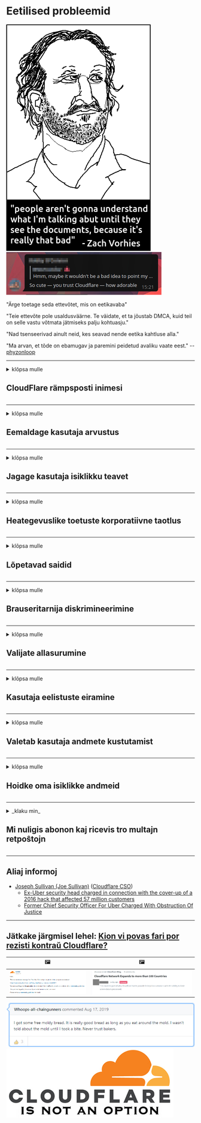 # Eetilised probleemid

![](../image/itsreallythatbad.jpg)
![](../image/telegram/c81238387627b4bfd3dcd60f56d41626.jpg)

"Ärge toetage seda ettevõtet, mis on eetikavaba"

"Teie ettevõte pole usaldusväärne. Te väidate, et ta jõustab DMCA, kuid teil on selle vastu võtmata jätmiseks palju kohtuasju."

"Nad tsenseerivad ainult neid, kes seavad nende eetika kahtluse alla."

"Ma arvan, et tõde on ebamugav ja paremini peidetud avaliku vaate eest."  -- [phyzonloop](https://twitter.com/phyzonloop)


---


<details>
<summary>klõpsa mulle

## CloudFlare rämpsposti inimesi
</summary>


Cloudflare saadab rämpsposti mitte-Cloudflare'i kasutajatele.

- Saatke e-kirju ainult valitud tellijatele
- Kui kasutaja ütleb "stopp", lõpetage e-kirjade saatmine

See on nii lihtne. Kuid Pilvvalgus ei huvita.
Cloudflare ütles, et nende teenuse kasutamine võib peatada kõik rämpspostitajad või ründajad.
Kuidas saaksime Cloudflare'i peatada ilma Cloudflare aktiveerimata?


| 🖼 | 🖼 |
| --- | --- |
| ![](../image/cfspam01.jpg) | ![](../image/cfspam03.jpg) |
| ![](../image/cfspam02.jpg) | ![](../image/cfspambrittany.jpg)<br>![](../image/cfspamtwtr.jpg) |

</details>

---

<details>
<summary>klõpsa mulle

## Eemaldage kasutaja arvustus
</summary>


Cloudflare tsenseerib negatiivseid ülevaateid.
Kui postitate Twitterisse Cloudflare'i vastase teksti, on teil võimalus saada Cloudflare'i töötajalt vastus sõnumiga "Ei, see pole".
Kui postitate negatiivse arvustuse mis tahes arvustussaidile, proovivad nad seda tsenseerida.


| 🖼 | 🖼 |
| --- | --- |
| ![](../image/cfcenrev_01.jpg)<br>![](../image/cfcenrev_02.jpg) | ![](../image/cfcenrev_03.jpg) |

</details>

---

<details>
<summary>klõpsa mulle

## Jagage kasutaja isiklikku teavet
</summary>


Pilvvalgus on tohutu ahistamise probleem.
Cloudflare jagab isiklikku teavet nende kohta, kes kurdavad hostitud saitide üle.
Mõnikord paluvad nad teil sisestada oma tõeline isikutunnus.
Kui te ei soovi ahistada, rünnata, neelata ega tapeta, hoidke parem Cloudflaredi veebisaitidest.


| 🖼 | 🖼 |
| --- | --- |
| ![](../image/cfdox_what.jpg) | ![](../image/cfdox_swat.jpg) |
| ![](../image/cfdox_kill.jpg) | ![](../image/cfdox_threat.jpg) |
| ![](../image/cfdox_dox.jpg) | ![](../image/cfdox_ex1.jpg) |
| ![](../image/cfabuseform.jpg) | ![](../image/cfdox_ex2.jpg) |

</details>

---

<details>
<summary>klõpsa mulle

## Heategevuslike toetuste korporatiivne taotlus
</summary>


CloudFlare küsib heategevuslikku toetust.
On üsna õõvastav, et Ameerika korporatsioon küsib heategevust lisaks heade põhjustega mittetulundusühingutele.
Kui teile meeldib inimeste blokeerimine või teiste inimeste aja raiskamine, võiksite tellida mõned pitsad Cloudflare'i töötajatele.


![](../image/cfdonate.jpg)

</details>

---

<details>
<summary>klõpsa mulle

## Lõpetavad saidid
</summary>


Mida teha, kui teie sait äkitselt väheneb?
On teateid, et Cloudflare kustutab kasutaja konfiguratsiooni või lõpetab teenuse ilma hoiatuseta, vaikides.
Soovitame teil leida parem pakkuja.

![](../image/cftmnt.jpg)

</details>

---

<details>
<summary>klõpsa mulle

## Brauseritarnija diskrimineerimine
</summary>


CloudFlare võimaldab Firefoxi kasutavatele isikutele eelistatud kohtlemist, pakkudes samal ajal Tor-mitte-brauseri mittekasutajatele vaenulikku kohtlemist.
Tori kasutajad, kes keelduvad õigustatult mittevaba javascripti täitmisest, saavad ka vaenulikku kohtlemist.
See juurdepääsu ebavõrdsus on võrgu neutraalsuse kuritarvitamine ja võimu kuritarvitamine.

![](../image/browdifftbcx.gif)

- Vasakul: Tor-brauser, paremal: Chrome. Sama IP-aadress.

![](../image/browserdiff.jpg)

- Vasakul: Tor-brauseri Javascript keelatud, küpsis lubatud
- Paremal: Chrome Javascript lubatud, küpsis keelatud

![](../image/cfsiryoublocked.jpg)

- QuteBrowser (alaealine brauser) ilma Torita (Clearnet IP)

| ***Brauser*** | ***Juurdepääsu ravi*** |
| --- | --- |
| Tor Browser (Javascript on lubatud) | juurdepääs lubatud |
| Firefox (Javascript on lubatud) | juurdepääs halvenenud |
| Chromium (Javascript on lubatud) | juurdepääs halvenenud |
| Chromium or Firefox (Javascript on keelatud) | Ligipääs keelatud |
| Chromium or Firefox (Präänik on keelatud) | Ligipääs keelatud |
| QuteBrowser | Ligipääs keelatud |
| lynx | Ligipääs keelatud |
| w3m | Ligipääs keelatud |
| wget | Ligipääs keelatud |


Miks mitte kasutada helinuppu lihtsa väljakutse lahendamiseks?

Jah, seal on helinupp, kuid see ei tööta alati Tor'i kohal.
Selle teate kuvatakse siis, kui sellel klõpsate:

```
Proovige hiljem uuesti
Võimalik, et teie arvuti või võrk saadab automatiseeritud päringuid.
Kasutajate kaitsmiseks ei saa me praegu teie taotlust töödelda.
Lisateabe saamiseks külastage meie abilehte
```

</details>

---

<details>
<summary>klõpsa mulle

## Valijate allasurumine
</summary>


USA osariikide valijad registreeruvad hääletamiseks oma elukohariigi riigisekretäri veebisaidi kaudu.
Vabariiklaste kontrolli all olevad riigisekretäride kontorid tegelevad valijate allasurumisega, puhverdades riigisekretäri veebisaiti Cloudflare kaudu.
Cloudflare'i Tor-kasutajate vaenulik kohtlemine, selle MITM-i positsioon tsentraliseeritud globaalse seirepunktina ja kahjulik roll üldiselt muudavad tulevased valijad registreerimisest loobuma.
Eriti liberaalid kipuvad omaks võtma privaatsust.
Valija registreerimisvormid koguvad tundlikku teavet valija poliitilise poole, isikliku aadressi, sotsiaalkindlustuse numbri ja sünnikuupäeva kohta.
Enamik riike teeb selle teabe alamhulga avalikult kättesaadavaks, kuid Cloudflare näeb kogu seda teavet, kui keegi registreerub hääletama.

Pange tähele, et paberkandjal registreerimine ei hoia Cloudflarest mööda, kuna riigisisese andmesisestuse töötajate sekretär kasutab andmete sisestamiseks tõenäoliselt Cloudflare'i veebisaiti.

| 🖼 | 🖼 |
| --- | --- |
| ![](../image/cfvotm_01.jpg) | ![](../image/cfvotm_02.jpg) |

- Change.org on kuulus veebisait häälte kogumiseks ja tegutsemiseks.
“kõikjal inimesed alustavad kampaaniaid, mobiliseerivad toetajaid ja teevad lahenduste otsimiseks koostööd otsustajatega.”
Kahjuks ei saa paljud inimesed muutustorg.org Cloudflare'i agressiivse filtri tõttu üldse vaadata.
Neil takistatakse petitsiooni allkirjastamist, välistades seega nad demokraatlikust protsessist.
Muude pilvkattega platvormide, näiteks OpenPetitioni kasutamine aitab probleemi lahendada.

| 🖼 | 🖼 |
| --- | --- |
| ![](../image/changeorgasn.jpg) | ![](../image/changeorgtor.jpg) |

- Cloudflare'i "Ateena projekt" pakub riigi ja kohalike valimiste veebisaitidele tasuta ettevõtte tasemel kaitset.
Nad ütlesid, et "nende valijatel on juurdepääs valimisteabele ja valijate registreerimisele", kuid see on vale, sest paljud inimesed lihtsalt ei saa seda saiti üldse sirvida.

</details>

---

<details>
<summary>klõpsa mulle

## Kasutaja eelistuste eiramine
</summary>


Kui loobute millestki, loodate, et te ei saa selle kohta meilisõnumeid.
Cloudflare ignoreerib kasutaja eelistusi ja jagab andmeid ilma kliendi nõusolekuta kolmandate osapoolte ettevõtetega.
Kui kasutate nende tasuta paketti, saadavad nad teile mõnikord meilisõnumeid, paludes osta igakuist tellimust.

![](../image/cfviopl_tp.jpg)

</details>

---

<details>
<summary>klõpsa mulle

## Valetab kasutaja andmete kustutamist
</summary>


Selle endise cloudflare'i kliendi ajaveebi kohaselt valetab Cloudflare kontode kustutamise üle.
Tänapäeval hoiavad paljud ettevõtted teie andmeid pärast konto sulgemist või eemaldamist.
Enamik häid ettevõtteid mainib seda oma privaatsuseeskirjades.
Pilvetuled? Ei

```
2019-08-05 CloudFlare saatis mulle kinnituse, et nad on mu konto eemaldanud.
2019-10-02 Sain CloudFlareilt meili "kuna olen klient"
```

Cloudflare ei teadnud sõna "eemalda".
Kui see tõesti eemaldatakse, siis miks see endine klient e-kirja sai?
Ta mainis ka, et Cloudflare'i privaatsuseeskirjades seda ei mainita.

```
Nende uues privaatsuspoliitikas ei mainita andmete säilitamist aasta jooksul.
```

![](../image/cfviopl_notdel.jpg)

Kuidas saab Cloudflare'i usaldada, kui nende privaatsuseeskirjad on LIE?

</details>

---

<details>
<summary>klõpsa mulle

## Hoidke oma isiklikke andmeid
</summary>


Cloudflare'i konto kustutamine on raskel tasemel.

```
Esitage tugipilet kategooria „Konto” abil,
ja taotleda konto kustutamist sõnumi kerest.
Enne kustutamise taotlemist ei tohi teie kontoga seotud olla domeene ega krediitkaarte.
```

Saate selle kinnitusmeili.

![](../image/cf_deleteandkeep.jpg)

"Oleme hakanud teie kustutamistaotlust töötlema", kuid "Jätkame teie isikliku teabe säilitamist".

Kas saate seda "usaldada"?

</details>

---

<details>
<summary>_klaku min_

## Mi nuligis abonon kaj ricevis tro multajn retpoŝtojn
</summary>


La uzanto nuligis sian 'Cloudflare stream' abonon kaj li ricevas retpoŝtajn memorigilojn ĉiutage por rememorigi lin pri nuligita abono.
Ne estas malaprobita butono. Kiel vi ĉesas ĉi tiun frenezon?

![](../image/barrageemailcancelsubscription.jpg)

Cloudflare diris al ĉi tiu uzanto kontakti subtenteamo kaj peti ĉiujn viajn enhavojn forigi.

- [t](https://web.archive.org/web/20210412165334/https://twitter.com/JohnHaldson/status/1381651569247088650)

</details>

---

## Aliaj informoj

- [Joseph Sullivan (Joe Sullivan)](../cloudflare_inc/cloudflare_members.md) ([Cloudflare CSO](https://twitter.com/eastdakota/status/1296522269313785862))
  - [Ex-Uber security head charged in connection with the cover-up of a 2016 hack that affected 57 million customers](https://www.businessinsider.com/uber-data-hack-security-head-joe-sullivan-charged-cover-up-2020-8)
  - [Former Chief Security Officer For Uber Charged With Obstruction Of Justice](https://www.justice.gov/usao-ndca/pr/former-chief-security-officer-uber-charged-obstruction-justice)


---

## Jätkake järgmisel lehel:   [Kion vi povas fari por rezisti kontraŭ Cloudflare?](et.action.md)

|  🖼  |  🖼 |
| --- | --- |
| ![](../image/cfcommunity_ban.jpg) | ![](../image/censor_cloudflare_blogcomment.jpg) |

![](../image/freemoldybread.jpg)
![](../image/cfisnotanoption.jpg)
